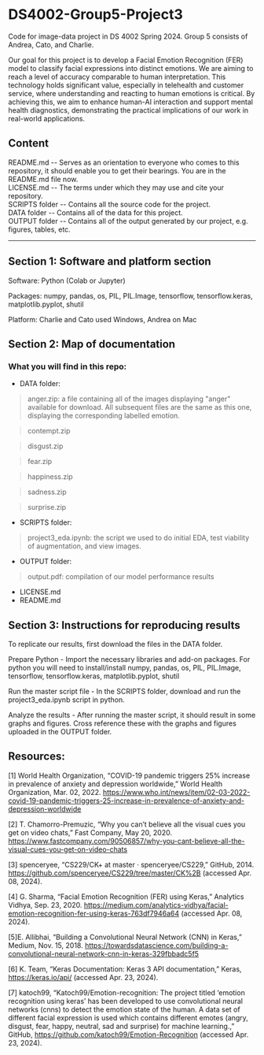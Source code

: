 # DS4002-Group5-Project3


Code for image-data project in DS 4002 Spring 2024. Group 5 consists of Andrea, Cato, and Charlie.

Our goal for this project is to develop a Facial Emotion Recognition (FER) model to classify facial expressions into distinct emotions. We are aiming to reach a level of accuracy comparable to human interpretation. This technology holds significant value, especially in telehealth and customer service, where understanding and reacting to human emotions is critical. By achieving this, we aim to enhance human-AI interaction and support mental health diagnostics, demonstrating the practical implications of our work in real-world applications.

## Content 
README.md -- Serves as an orientation to everyone who comes to this repository, it should enable you to get their bearings. You are in the README.md file now.    
LICENSE.md -- The terms under which they may use and cite your repository.   
SCRIPTS folder -- Contains all the source code for the project.     
DATA folder -- Contains all of the data for this project.   
OUTPUT folder -- Contains all of the output generated by our project, e.g. figures, tables, etc.   

- - - -

## Section 1: Software and platform section

Software: Python (Colab or Jupyter)

Packages: numpy, pandas, os, PIL, PIL.Image, tensorflow, tensorflow.keras, matplotlib.pyplot, shutil

Platform: Charlie and Cato used Windows, Andrea on Mac

## Section 2: Map of documentation
### What you will find in this repo:
* DATA folder:

> anger.zip: a file containing all of the images displaying "anger" available for download. All subsequent files are the same as this one, displaying the corresponding labelled emotion.

> contempt.zip

> disgust.zip

> fear.zip

> happiness.zip

> sadness.zip

> surprise.zip
  
* SCRIPTS folder:

> project3_eda.ipynb: the script we used to do initial EDA, test viability of augmentation, and view images.

* OUTPUT folder:
  
> output.pdf: compilation of our model performance results

* LICENSE.md
* README.md

## Section 3: Instructions for reproducing results
To replicate our results, first download the files in the DATA folder.

Prepare Python - Import the necessary libraries and add-on packages.  For python you will need to install/install numpy, pandas, os, PIL, PIL.Image, tensorflow, tensorflow.keras, matplotlib.pyplot, shutil

Run the master script file - In the SCRIPTS folder, download and run the project3_eda.ipynb script in python.

Analyze the results - After running the master script, it should result in some graphs and figures. Cross reference these with the graphs and figures uploaded in the OUTPUT folder. 

## Resources:

[1] World Health Organization, “COVID-19 pandemic triggers 25% increase in prevalence of anxiety and depression worldwide,” World Health Organization, Mar. 02, 2022. https://www.who.int/news/item/02-03-2022-covid-19-pandemic-triggers-25-increase-in-prevalence-of-anxiety-and-depression-worldwide

[2] T. Chamorro-Premuzic, “Why you can’t believe all the visual cues you get on video chats,” Fast Company, May 20, 2020. https://www.fastcompany.com/90506857/why-you-cant-believe-all-the-visual-cues-you-get-on-video-chats

[3] spenceryee, “CS229/CK+ at master · spenceryee/CS229,” GitHub, 2014. https://github.com/spenceryee/CS229/tree/master/CK%2B (accessed Apr. 08, 2024).

[4] G. Sharma, “Facial Emotion Recognition (FER) using Keras,” Analytics Vidhya, Sep. 23, 2020. https://medium.com/analytics-vidhya/facial-emotion-recognition-fer-using-keras-763df7946a64 (accessed Apr. 08, 2024).

[5]E. Allibhai, “Building a Convolutional Neural Network (CNN) in Keras,” Medium, Nov. 15, 2018. https://towardsdatascience.com/building-a-convolutional-neural-network-cnn-in-keras-329fbbadc5f5

[6] K. Team, “Keras Documentation: Keras 3 API documentation,” Keras, https://keras.io/api/ (accessed Apr. 23, 2024).

[7] katoch99, “Katoch99/Emotion-recognition: The project titled ‘emotion recognition using keras’ has been developed to use convolutional neural networks (cnns) to detect the emotion state of the human. A data set of different facial expression is used which contains different emotes (angry, disgust, fear, happy, neutral, sad and surprise) for machine learning.,” GitHub, https://github.com/katoch99/Emotion-Recognition (accessed Apr. 23, 2024). 
